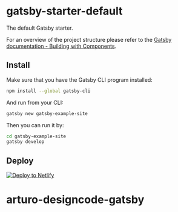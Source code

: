 # gatsby-starter-default
The default Gatsby starter.

For an overview of the project structure please refer to the [Gatsby documentation - Building with Components](https://www.gatsbyjs.org/docs/building-with-components/).

## Install

Make sure that you have the Gatsby CLI program installed:
```sh
npm install --global gatsby-cli
```

And run from your CLI:
```sh
gatsby new gatsby-example-site
```

Then you can run it by:
```sh
cd gatsby-example-site
gatsby develop
```

## Deploy

[![Deploy to Netlify](https://www.netlify.com/img/deploy/button.svg)](https://app.netlify.com/start/deploy?repository=https://github.com/gatsbyjs/gatsby-starter-default)
# arturo-designcode-gatsby

